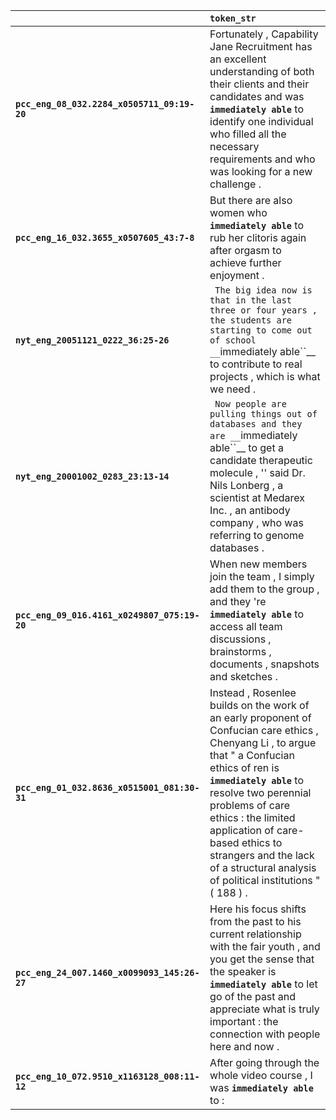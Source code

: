 |                                              | `token_str`                                                                                                                                                                                                                                                                                                                                                          |
|:---------------------------------------------|:---------------------------------------------------------------------------------------------------------------------------------------------------------------------------------------------------------------------------------------------------------------------------------------------------------------------------------------------------------------------|
| **`pcc_eng_08_032.2284_x0505711_09:19-20`**  | Fortunately , Capability Jane Recruitment has an excellent understanding of both their clients and their candidates and was __``immediately able``__ to identify one individual who filled all the necessary requirements and who was looking for a new challenge .                                                                                                  |
| **`pcc_eng_16_032.3655_x0507605_43:7-8`**    | But there are also women who __``immediately able``__ to rub her clitoris again after orgasm to achieve further enjoyment .                                                                                                                                                                                                                                          |
| **`nyt_eng_20051121_0222_36:25-26`**         | `` The big idea now is that in the last three or four years , the students are starting to come out of school __``immediately able``__ to contribute to real projects , which is what we need .                                                                                                                                                                      |
| **`nyt_eng_20001002_0283_23:13-14`**         | `` Now people are pulling things out of databases and they are __``immediately able``__ to get a candidate therapeutic molecule , '' said Dr. Nils Lonberg , a scientist at Medarex Inc. , an antibody company , who was referring to genome databases .                                                                                                             |
| **`pcc_eng_09_016.4161_x0249807_075:19-20`** | When new members join the team , I simply add them to the group , and they 're __``immediately able``__ to access all team discussions , brainstorms , documents , snapshots and sketches .                                                                                                                                                                          |
| **`pcc_eng_01_032.8636_x0515001_081:30-31`** | Instead , Rosenlee builds on the work of an early proponent of Confucian care ethics , Chenyang Li , to argue that " a Confucian ethics of ren is __``immediately able``__ to resolve two perennial problems of care ethics : the limited application of care- based ethics to strangers and the lack of a structural analysis of political institutions " ( 188 ) . |
| **`pcc_eng_24_007.1460_x0099093_145:26-27`** | Here his focus shifts from the past to his current relationship with the fair youth , and you get the sense that the speaker is __``immediately able``__ to let go of the past and appreciate what is truly important : the connection with people here and now .                                                                                                    |
| **`pcc_eng_10_072.9510_x1163128_008:11-12`** | After going through the whole video course , I was __``immediately able``__ to :                                                                                                                                                                                                                                                                                     |